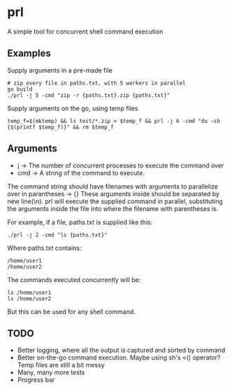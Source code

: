# prl
A simple tool for concurrent shell command execution

## Examples

Supply arguments in a pre-made file
```
# zip every file in paths.txt, with 5 workers in parallel
go build
./prl -j 5 -cmd "zip -r {paths.txt}.zip {paths.txt}"
```

Supply arguments on the go, using temp files
```
temp_f=$(mktemp) && ls test/*.zip > $temp_f && prl -j 6 -cmd "du -sh {$(printf $temp_f)}" && rm $temp_f
```

## Arguments

- j -> The number of concurrent processes to execute the command over
- cmd -> A string of the command to execute. 

The command string should have filenames with arguments to parallelize over in parantheses -> {}
These arguments inside should be separated by new line(\n).
prl will execute the supplied command in parallel, substituting the arguments inside the file into
where the filename with parentheses is.

For example, if a file, paths.txt is supplied like this:
```
./prl -j 2 -cmd "ls {paths.txt}"
```
Where paths.txt contains:
```
/home/user1
/home/user2
```
The commands executed concurrently will be:
```
ls /home/user1
ls /home/user2
```
But this can be used for any shell command.

## TODO
- Better logging, where all the output is captured and sorted by command
- Better on-the-go command execution. Maybe using sh's <() operator? Temp files are still a bit messy
- Many, many more tests
- Progress bar
